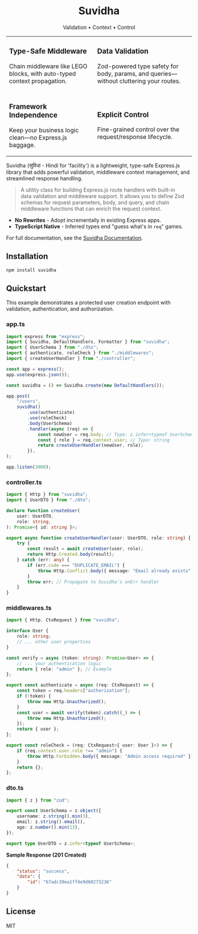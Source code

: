 <div align="center">
  <h1>Suvidha</h1>
  <p>Validation • Context • Control</p>
</div>

<div align="center">
<table>
<tr>
<td>
<h3>Type-Safe Middleware</h3>
<p>Chain middleware like LEGO blocks, with auto-typed context propagation.</p>
</td>
<td>
<h3>Data Validation</h3>
<p>Zod-powered type safety for body, params, and queries—without cluttering your routes.</p>
</td>
</tr>
<tr>
<td>
<h3>Framework Independence</h3>
<p>Keep your business logic clean—no Express.js baggage.</p>
</td>
<td>
<h3>Explicit Control</h3>
<p>Fine-grained control over the request/response lifecycle.</p>
</td>
</tr>
</table>
</div>

Suvidha (सुविधा - Hindi for 'facility') is a lightweight, type-safe Express.js library that adds powerful validation, middleware context management, and streamlined response handling.

> A utility class for building Express.js route handlers with built-in  
> data validation and middleware support. It allows you to define Zod  
> schemas for request parameters, body, and query, and chain middleware
> functions that can enrich the request context.

- **No Rewrites** - Adopt incrementally in existing Express apps.
- **TypeScript Native** - Inferred types end "guess what's in `req`" games.

For full documentation, see the [Suvidha Documentation](https://suvidhajs.is-cool.dev).

## Installation

```bash
npm install suvidha
```

## Quickstart

This example demonstrates a protected user creation endpoint with validation, authentication, and authorization.

### app.ts

```ts
import express from "express";
import { Suvidha, DefaultHandlers, Formatter } from "suvidha";
import { UserSchema } from "./dto";
import { authenticate, roleCheck } from "./middlewares";
import { createUserHandler } from "./controller";

const app = express();
app.use(express.json());

const suvidha = () => Suvidha.create(new DefaultHandlers());

app.post(
    "/users",
    suvidha()
        .use(authenticate)
        .use(roleCheck)
        .body(UserSchema)
        .handler(async (req) => {
            const newUser = req.body; // Type: z.infer<typeof UserSchema>
            const { role } = req.context.user; // Type: string
            return createUserHandler(newUser, role);
        }),
);

app.listen(3000);
```

### controller.ts

```ts
import { Http } from "suvidha";
import { UserDTO } from "./dto";

declare function createUser(
    user: UserDTO,
    role: string,
): Promise<{ id: string }>;

export async function createUserHandler(user: UserDTO, role: string) {
    try {
        const result = await createUser(user, role);
        return Http.Created.body(result);
    } catch (err: any) {
        if (err.code === "DUPLICATE_EMAIL") {
            throw Http.Conflict.body({ message: "Email already exists" });
        }
        throw err; // Propagate to Suvidha's onErr handler
    }
}
```

### middlewares.ts

```ts
import { Http, CtxRequest } from "suvidha";

interface User {
    role: string;
    // ... other user properties
}

const verify = async (token: string): Promise<User> => {
    // ... your authentication logic
    return { role: "admin" }; // Example
};

export const authenticate = async (req: CtxRequest) => {
    const token = req.headers["authorization"];
    if (!token) {
        throw new Http.Unauthorized();
    }
    const user = await verify(token).catch((_) => {
        throw new Http.Unauthorized();
    });
    return { user };
};

export const roleCheck = (req: CtxRequest<{ user: User }>) => {
    if (req.context.user.role !== "admin") {
        throw Http.Forbidden.body({ message: "Admin access required" });
    }
    return {};
};
```

### dto.ts

```ts
import { z } from "zod";

export const UserSchema = z.object({
    username: z.string().min(3),
    email: z.string().email(),
    age: z.number().min(13),
});

export type UserDTO = z.infer<typeof UserSchema>;
```

**Sample Response (201 Created)**

```json
{
    "status": "success",
    "data": {
        "id": "67adc39ea1ff4e9d60273236"
    }
}
```

## License

MIT
